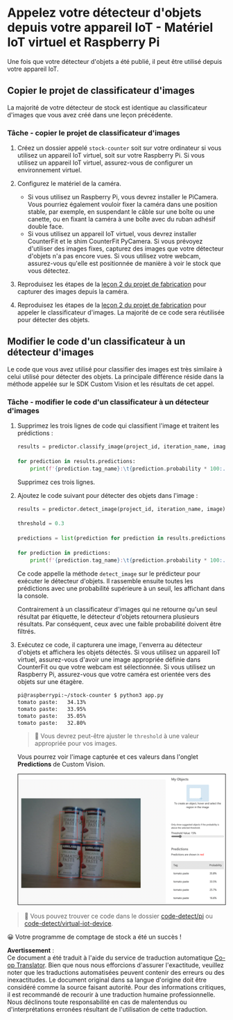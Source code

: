 <!--
CO_OP_TRANSLATOR_METADATA:
{
  "original_hash": "a3fdfec1d1e2cb645ea11c2930b51299",
  "translation_date": "2025-08-24T21:06:53+00:00",
  "source_file": "5-retail/lessons/2-check-stock-device/single-board-computer-object-detector.md",
  "language_code": "fr"
}
-->
# Appelez votre détecteur d'objets depuis votre appareil IoT - Matériel IoT virtuel et Raspberry Pi

Une fois que votre détecteur d'objets a été publié, il peut être utilisé depuis votre appareil IoT.

## Copier le projet de classificateur d'images

La majorité de votre détecteur de stock est identique au classificateur d'images que vous avez créé dans une leçon précédente.

### Tâche - copier le projet de classificateur d'images

1. Créez un dossier appelé `stock-counter` soit sur votre ordinateur si vous utilisez un appareil IoT virtuel, soit sur votre Raspberry Pi. Si vous utilisez un appareil IoT virtuel, assurez-vous de configurer un environnement virtuel.

1. Configurez le matériel de la caméra.

    * Si vous utilisez un Raspberry Pi, vous devrez installer le PiCamera. Vous pourriez également vouloir fixer la caméra dans une position stable, par exemple, en suspendant le câble sur une boîte ou une canette, ou en fixant la caméra à une boîte avec du ruban adhésif double face.
    * Si vous utilisez un appareil IoT virtuel, vous devrez installer CounterFit et le shim CounterFit PyCamera. Si vous prévoyez d'utiliser des images fixes, capturez des images que votre détecteur d'objets n'a pas encore vues. Si vous utilisez votre webcam, assurez-vous qu'elle est positionnée de manière à voir le stock que vous détectez.

1. Reproduisez les étapes de la [leçon 2 du projet de fabrication](../../../4-manufacturing/lessons/2-check-fruit-from-device/README.md#task---capture-an-image-using-an-iot-device) pour capturer des images depuis la caméra.

1. Reproduisez les étapes de la [leçon 2 du projet de fabrication](../../../4-manufacturing/lessons/2-check-fruit-from-device/README.md#task---classify-images-from-your-iot-device) pour appeler le classificateur d'images. La majorité de ce code sera réutilisée pour détecter des objets.

## Modifier le code d'un classificateur à un détecteur d'images

Le code que vous avez utilisé pour classifier des images est très similaire à celui utilisé pour détecter des objets. La principale différence réside dans la méthode appelée sur le SDK Custom Vision et les résultats de cet appel.

### Tâche - modifier le code d'un classificateur à un détecteur d'images

1. Supprimez les trois lignes de code qui classifient l'image et traitent les prédictions :

    ```python
    results = predictor.classify_image(project_id, iteration_name, image)
    
    for prediction in results.predictions:
        print(f'{prediction.tag_name}:\t{prediction.probability * 100:.2f}%')
    ```

    Supprimez ces trois lignes.

1. Ajoutez le code suivant pour détecter des objets dans l'image :

    ```python
    results = predictor.detect_image(project_id, iteration_name, image)

    threshold = 0.3
    
    predictions = list(prediction for prediction in results.predictions if prediction.probability > threshold)
    
    for prediction in predictions:
        print(f'{prediction.tag_name}:\t{prediction.probability * 100:.2f}%')
    ```

    Ce code appelle la méthode `detect_image` sur le prédicteur pour exécuter le détecteur d'objets. Il rassemble ensuite toutes les prédictions avec une probabilité supérieure à un seuil, les affichant dans la console.

    Contrairement à un classificateur d'images qui ne retourne qu'un seul résultat par étiquette, le détecteur d'objets retournera plusieurs résultats. Par conséquent, ceux avec une faible probabilité doivent être filtrés.

1. Exécutez ce code, il capturera une image, l'enverra au détecteur d'objets et affichera les objets détectés. Si vous utilisez un appareil IoT virtuel, assurez-vous d'avoir une image appropriée définie dans CounterFit ou que votre webcam est sélectionnée. Si vous utilisez un Raspberry Pi, assurez-vous que votre caméra est orientée vers des objets sur une étagère.

    ```output
    pi@raspberrypi:~/stock-counter $ python3 app.py 
    tomato paste:   34.13%
    tomato paste:   33.95%
    tomato paste:   35.05%
    tomato paste:   32.80%
    ```

    > 💁 Vous devrez peut-être ajuster le `threshold` à une valeur appropriée pour vos images.

    Vous pourrez voir l'image capturée et ces valeurs dans l'onglet **Predictions** de Custom Vision.

    ![4 boîtes de concentré de tomate sur une étagère avec des prédictions pour les 4 détections de 35,8 %, 33,5 %, 25,7 % et 16,6 %](../../../../../translated_images/custom-vision-stock-prediction.942266ab1bcca3410ecdf23643b9f5f570cfab2345235074e24c51f285777613.fr.png)

> 💁 Vous pouvez trouver ce code dans le dossier [code-detect/pi](../../../../../5-retail/lessons/2-check-stock-device/code-detect/pi) ou [code-detect/virtual-iot-device](../../../../../5-retail/lessons/2-check-stock-device/code-detect/virtual-iot-device).

😀 Votre programme de comptage de stock a été un succès !

**Avertissement** :  
Ce document a été traduit à l'aide du service de traduction automatique [Co-op Translator](https://github.com/Azure/co-op-translator). Bien que nous nous efforcions d'assurer l'exactitude, veuillez noter que les traductions automatisées peuvent contenir des erreurs ou des inexactitudes. Le document original dans sa langue d'origine doit être considéré comme la source faisant autorité. Pour des informations critiques, il est recommandé de recourir à une traduction humaine professionnelle. Nous déclinons toute responsabilité en cas de malentendus ou d'interprétations erronées résultant de l'utilisation de cette traduction.